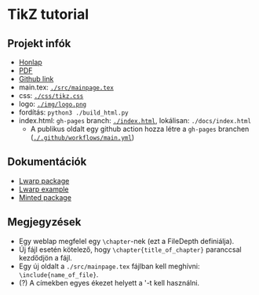 # TikZ tutorial

## Projekt infók

* [Honlap](https://a-gondolkodas-orome.github.io/latex-tutorial/index.html)
* [PDF](https://a-gondolkodas-orome.github.io/latex-tutorial/mainpage.pdf)
* [Github link](https://github.com/a-gondolkodas-orome/latex-tutorial)
* main.tex: [`./src/mainpage.tex`](https://github.com/a-gondolkodas-orome/latex-tutorial/blob/main/src/mainpage.tex)
* css: [`./css/tikz.css`](https://github.com/a-gondolkodas-orome/latex-tutorial/blob/main/css/tikz.css)
* logo: [`./img/logo.png`](https://github.com/a-gondolkodas-orome/latex-tutorial/blob/main/img/logo.png)
* fordítás: `python3 ./build_html.py`
* index.html: `gh-pages` branch: [`./index.html`](https://github.com/a-gondolkodas-orome/latex-tutorial/blob/gh-pages/index.html), lokálisan: `./docs/index.html`
  * A publikus oldalt egy github action hozza létre a `gh-pages` branchen ([`./.github/workflows/main.yml`](https://github.com/a-gondolkodas-orome/latex-tutorial/blob/main/.github/workflows/main.yml))

## Dokumentációk
* [Lwarp package](https://ctan.ijs.si/tex-archive/macros/latex/contrib/lwarp/lwarp.pdf)
* [Lwarp example](https://people.bath.ac.uk/feb/lwarp/lwarp-intro.html)
* [Minted package](http://tug.ctan.org/macros/latex/contrib/minted/minted.pdf)

## Megjegyzések

* Egy weblap megfelel egy `\chapter`-nek (ezt a FileDepth definiálja).
* Új fájl esetén kötelező, hogy `\chapter{title_of_chapter}` paranccsal kezdődjön a fájl. 
* Egy új oldalt a `./src/mainpage.tex` fájlban kell meghívni: `\include{name_of_file}`.
* (?) A címekben egyes ékezet helyett a  '<karakter>-t kell használni.
